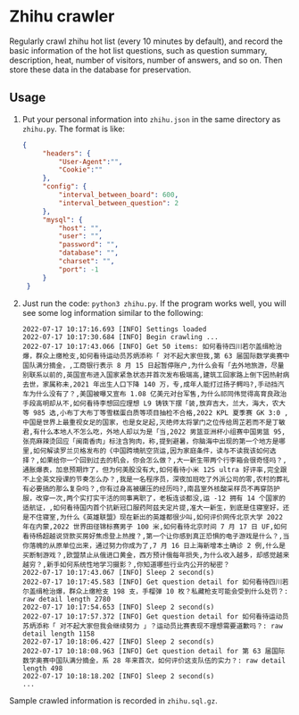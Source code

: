 # Zhihu crawler

Regularly crawl zhihu hot list (every 10 minutes by default), and record the basic information of the hot list questions, such as question summary, description, heat, number of visitors, number of answers, and so on. Then store these data in the database for preservation.

## Usage

1. Put your personal information into `zhihu.json` in the same directory as `zhihu.py`. The format is like:
   ```json
   {
        "headers": {
            "User-Agent":"",
            "Cookie":""
        },
        "config": {
            "interval_between_board": 600,
            "interval_between_question": 2
        },
        "mysql": {
            "host": "",
            "user": "",
            "password": "",
            "database": "",
            "charset": "",
            "port": -1
        }
    }
    ```
2. Just run the code: `python3 zhihu.py`. If the program works well, you will see some log information similar to the following:
    ```
    2022-07-17 10:17:16.693 [INFO] Settings loaded
    2022-07-17 10:17:30.684 [INFO] Begin crawling ...
    2022-07-17 10:17:43.066 [INFO] Get 50 items: 如何看待四川若尔盖缉枪治爆，群众上缴枪支,如何看待运动员苏炳添称「 对不起大家但我,第 63 届国际数学奥赛中国队满分摘金，,工商银行表示 8 月 15 日起暂停账户,为什么会有「去外地旅游，尽量别联系以前的,英国宣布进入国家紧急状态并首次发布极端高,建筑工回家路上倒下因热射病去世，家属称未,2021 年出生人口下降 140 万，专,成年人能打过扬子鳄吗?,手动挡汽车为什么没有了？,美国被曝又宣布 1.08 亿美元对台军售,为什么祁同伟觉得高育良政治手段高明却从不,如何看待李想回应理想 L9 铸铁下摆「装,放弃吉大，兰大，海大，农大等 985 选,小布丁大布丁等雪糕蛋白质等项目抽检不合格,2022 KPL 夏季赛 GK 3:0 ,中国是世界上最重视女足的国家，也是女足起,灭绝师太将掌门之位传给周芷若而不是丁敏君,有什么本地人不怎么吃，外地人却以为是「当,2022 男篮亚洲杯小组赛中国男篮 95,张亮麻辣烫回应「闽南香肉」标注含狗肉，称,提到避暑，你脑海中出现的第一个地方是哪里,如何解读罗兰贝格发布的《中国跨境航空货运,因为家庭条件，读与不读我该如何选择？,如果给你一个回到过去的机会，你会怎么做？,大一新生带两个行李箱会很奇怪吗？,通胀爆表，加息预期炸了，但为何美股没有大,如何看待小米 12S ultra 好评率,完全跟不上全英文授课的节奏怎么办？,我是一名程序员，深夜加班吃了外派公司的零,农村的葬礼有必要搞的那么复杂吗？,你有过身高被碾压的经历吗?,南昌室外核酸采样员不再穿防护服，改穿一次,两个实打实干活的同事离职了，老板连谈都没,运 -12 拥有 14 个国家的适航证，,如何看待国内首个抗新冠口服药阿兹夫定片提,准大一新生，到底是住寝室好，还是不住寝室,为什么《英雄联盟》现在新出的英雄都很少叫,如何评价网传北京大学 2022 年在内蒙,2022 世界田径锦标赛男子 100 米,如何看待北京时间 7 月 17 日 UF,如何看待杨超越说贷款买房好焦虑登上热搜？,第一个让你感到真正恐惧的电子游戏是什么？,当你落魄的从原单位出来，通过努力你成为了,7 月 16 日上海新增本土确诊 2 例,什么是买断制游戏？,欧盟禁止从俄进口黄金，西方预计俄每年损失,为什么收入越多，却感觉越来越穷？,新手如何系统性地学习摄影？,你知道哪些行业内公开的秘密？
    2022-07-17 10:17:43.067 [INFO] Sleep 2 second(s)
    2022-07-17 10:17:45.583 [INFO] Get question detail for 如何看待四川若尔盖缉枪治爆，群众上缴枪支 198 支，手榴弹 10 枚？私藏枪支可能会受到什么处罚？: raw detail length 2780
    2022-07-17 10:17:54.653 [INFO] Sleep 2 second(s)
    2022-07-17 10:17:57.372 [INFO] Get question detail for 如何看待运动员苏炳添称「 对不起大家但我会继续努力 」？运动员比赛表现不理想需要道歉吗？: raw detail length 1158
    2022-07-17 10:18:06.427 [INFO] Sleep 2 second(s)
    2022-07-17 10:18:08.963 [INFO] Get question detail for 第 63 届国际数学奥赛中国队满分摘金，系 28 年来首次，如何评价这支队伍的实力？: raw detail length 498
    2022-07-17 10:18:18.202 [INFO] Sleep 2 second(s)
    ...
    ```

Sample crawled information is recorded in `zhihu.sql.gz`.